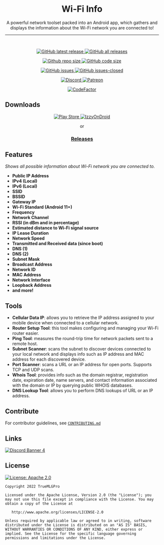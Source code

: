 <h1 align="center">Wi-Fi Info</h1>

<p align="center">A powerful network toolset packed into an Android app, which gathers and displays the information about the Wi-Fi network you are connected to!</p>

---
<br>

<p align="center">
    <a href="https://github.com/TrueMLGPro/Wi-Fi_Info/releases/">
        <img src="https://img.shields.io/github/release/TrueMLGPro/Wi-Fi_Info.svg?style=for-the-badge" alt="GitHub latest release">
    </a> <a href="https://github.com/TrueMLGPro/Wi-Fi_Info/releases/">
        <img src="https://img.shields.io/github/downloads/TrueMLGPro/Wi-Fi_Info/total.svg?style=for-the-badge" alt="GitHub all releases">
    </a>
</p>

<p align="center">
    <a href="https://github.com/TrueMLGPro/Wi-Fi_Info/">
        <img src="https://img.shields.io/github/repo-size/TrueMLGPro/Wi-Fi_Info?style=for-the-badge" alt="Github repo size">
    </a> <a href="https://github.com/TrueMLGPro/Wi-Fi_Info/">
        <img src="https://img.shields.io/github/languages/code-size/TrueMLGPro/Wi-Fi_Info?style=for-the-badge" alt="GitHub code size">
    </a>
</p>

<p align="center">
    <a href="https://github.com/TrueMLGPro/Wi-Fi_Info/issues/">
        <img src="https://img.shields.io/github/issues/TrueMLGPro/Wi-Fi_Info.svg?style=for-the-badge" alt="GitHub issues">
    </a> <a href="https://github.com/TrueMLGPro/Wi-Fi_Info/issues?q=is:issue+is:closed">
        <img src="https://img.shields.io/github/issues-closed/TrueMLGPro/Wi-Fi_Info.svg?style=for-the-badge" alt="GitHub issues-closed">
    </a>
</p>

<p align="center">
    <a href="https://discord.gg/qxE2DFr">
        <img src="https://img.shields.io/discord/601107291915419658.svg?label=&amp;logo=discord&amp;logoColor=ffffff&amp;color=7389D8&amp;labelColor=6A7EC2&amp;style=for-the-badge" alt="Discord">
    </a> <a href="https://patreon.com/truemlgpro">
        <img src="https://img.shields.io/badge/dynamic/json?color=ff424d&amp;logo=patreon&amp;logoColor=ffffff&amp;label=&amp;labelColor=fa2530&amp;query=data.attributes.patron_count&amp;suffix=%20patrons&amp;url=https%3A%2F%2Fwww.patreon.com%2Fapi%2Fcampaigns%2F5328784&amp;style=for-the-badge" alt="Patreon">
    </a>
</p>

<p align="center">
    <a href="https://www.codefactor.io/repository/github/truemlgpro/wi-fi_info/overview/master">
        <img src="https://www.codefactor.io/repository/github/truemlgpro/wi-fi_info/badge/master?style=for-the-badge" alt="CodeFactor">
    </a>
</p>

<h2>Downloads</h2>

<p align="center">
    <a href="https://play.google.com/store/apps/details?id=com.truemlgpro.wifiinfo">
        <img src="https://github.com/TrueMLGPro/Wi-Fi_Info/assets/38999995/7a699ba7-5c7e-4e9f-a65a-0a8d2c596ffb" alt="Play Store">
    </a>
    <a href="https://apt.izzysoft.de/fdroid/index/apk/com.truemlgpro.wifiinfo">
        <img src="https://gitlab.com/IzzyOnDroid/repo/-/raw/master/assets/IzzyOnDroid.png" alt="IzzyOnDroid">
    </a>
    <p align="center">or</p>
    <h3 align="center"><strong><a href="https://github.com/TrueMLGPro/Wi-Fi_Info/releases/" style="text-align:center">Releases</a></strong></h3>
</p>

<h2>Features</h2>

<p><em>Shows all possible information about Wi-Fi network you are connected to.</em></p>
<ul>
    <li><strong>Public IP Address</strong></li>
    <li><strong>IPv4 (Local)</strong></li>
    <li><strong>IPv6 (Local)</strong></li>
    <li><strong>SSID</strong></li>
    <li><strong>BSSID</strong></li>
    <li><strong>Gateway IP</strong></li>
    <li><strong>Wi-Fi Standard (Android 11+)</strong></li>
    <li><strong>Frequency</strong></li>
    <li><strong>Network Channel</strong></li>
    <li><strong>RSSI (in dBm and in percentage)</strong></li>
    <li><strong>Estimated distance to Wi-Fi signal source</strong></li>
    <li><strong>IP Lease Duration</strong></li>
    <li><strong>Network Speed</strong></li>
    <li><strong>Transmitted and Received data (since boot)</strong></li>
    <li><strong>DNS (1)</strong></li>
    <li><strong>DNS (2)</strong></li>
    <li><strong>Subnet Mask</strong></li>
    <li><strong>Broadcast Address</strong></li>
    <li><strong>Network ID</strong></li>
    <li><strong>MAC Address</strong></li>
    <li><strong>Network Interface</strong></li>
    <li><strong>Loopback Address</strong></li>
    <li><strong>and more!</strong></li>
</ul>

<h2>Tools</h2>

<ul>
    <li><strong>Cellular Data IP</strong>: allows you to retrieve the IP address assigned to your mobile device when connected to a cellular network.</li>
    <li><strong>Router Setup Tool</strong>: this tool makes configuring and managing your Wi-Fi router easier.</li>
    <li><strong>Ping Tool</strong>: measures the round-trip time for network packets sent to a remote host.</li>
    <li><strong>Subnet Scanner</strong>: scans the subnet to discover devices connected to your local network and displays info such as IP address and MAC address for each discovered device.</li>
    <li><strong>Port Scanner</strong>: scans a URL or an IP address for open ports. Supports TCP and UDP scans.</li>
    <li><strong>Whois Tool</strong>: provides info such as the domain registrar, registration date, expiration date, name servers, and contact information associated with the domain or IP by querying public WHOIS databases.</li>
    <li><strong>DNS Lookup Tool</strong>: allows you to perform DNS lookups of URL or an IP address.</li>
</ul>

<h2>Contribute</h2>

For contributor guidelines, see <code><a href="CONTRIBUTING.md">CONTRIBUTING.md</a></code>

<h2>Links</h2>

<p>
    <a href="https://discord.com/invite/qxE2DFr">
        <img src="https://discordapp.com/api/guilds/601107291915419658/widget.png?style=banner4" alt="Discord Banner 4">
    </a>
</p>

<h2>License</h2>

<p>
    <a href="https://opensource.org/licenses/Apache-2.0">
        <img src="https://img.shields.io/badge/Apache%202.0-blue.svg?style=for-the-badge&amp;logo=apache" alt="License: Apache 2.0">
    </a>
</p>

<pre><code>Copyright 2022 TrueMLGPro

Licensed under the Apache License, Version 2.0 (the "License"); you may not use this file except in compliance with the License. You may obtain a copy of the License at

   http://www.apache.org/licenses/LICENSE-2.0

Unless required by applicable law or agreed to in writing, software distributed under the License is distributed on an "AS IS" BASIS, WITHOUT WARRANTIES OR CONDITIONS OF ANY KIND, either express or implied. See the License for the specific language governing permissions and limitations under the License.
</code></pre>
